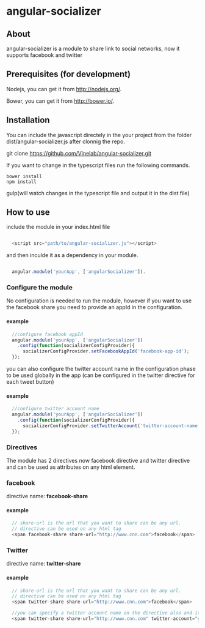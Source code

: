 # angular-socializer

## About

angular-socializer is a module to share link to social networks, now it supports facebook and twitter

## Prerequisites (for development)

Nodejs, you can get it from http://nodejs.org/.

Bower, you can get it from http://bower.io/.

## Installation

You can include the javascript directely in the your project from the folder dist/angular-socializer.js after clonnig the repo.

  git clone https://github.com/Vinelab/angular-socializer.git

If you want to change in the typescript files run the following commands.

    bower install
    npm install
  gulp(will watch changes in the typescript file and output it in the dist file)


## How to use



include the module in your index.html file
```javascript

  <script src="path/to/angular-socializer.js"></script>

```

and then inculde it as a dependency in your module.

```javascript

  angular.module('yourApp', ['angularSocializer']).

```

### Configure the module

No configuration is needed to run the module, however if you want to use the facebook share you need to provide an appId in the configuration.

#### example
```javascript
  //configure facebook appId
  angular.module('yourApp', ['angularSocializer'])
    .config(function(socializerConfigProvider){
      socializerConfigProvider.setFacebookAppId('facebook-app-id');
  });

```

you can also configure the twitter account name in the configuration phase to be used globally in the app (can be configured in the twitter directive for each tweet button)

#### example
```javascript
  //configure twitter account name
  angular.module('yourApp', ['angularSocializer'])
    .config(function(socializerConfigProvider){
      socializerConfigProvider.setTwitterAccount('twitter-account-name');
  });

```

### Directives

The module has 2 directives now facebook directive and twitter directive and can be used as attributes on any html element.

### facebook

directive name: **facebook-share**

#### example
```javascript
  // share-url is the url that you want to share can be any url.
  // directive can be used on any html tag
  <span facebook-share share-url="http://www.cnn.com">facebook</span>
```


### Twitter
directive name: **twitter-share**
#### example
```javascript
  // share-url is the url that you want to share can be any url.
  // directive can be used on any html tag
  <span twitter-share share-url="http://www.cnn.com">facebook</span>

  //you can specify a twitter account name on the directive also and it will override the global twitter account name configured in the provider
  <span twitter-share share-url="http://www.cnn.com" twitter-account="your-tiwtter-account">facebook</span>

```
